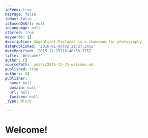 ```yaml
---
inFeed: true
hasPage: false
inNav: false
isBasedOnUrl: null
inLanguage: null
starred: true
keywords: []
description: Gegenlicht.Pictures is a showroom for photography.
datePublished: '2016-01-03T02:21:27.245Z'
dateModified: '2015-12-25T18:48:53.775Z'
title: 'Welcome!'
author: []
sourcePath: _posts/2015-12-25-welcome.md
published: true
authors: []
publisher:
  name: null
  domain: null
  url: null
  favicon: null
_type: Blurb

---
```

# Welcome!